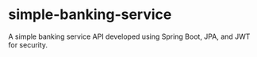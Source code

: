 # simple-banking-service
A simple banking service API developed using Spring Boot, JPA, and JWT for security.
